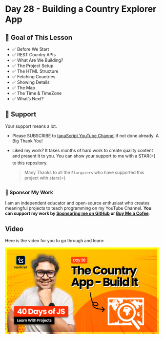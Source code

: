 # Day 28 - Building a Country Explorer App

## **🎯 Goal of This Lesson**

- ✅ Before We Start
- ✅ REST Country APIs
- ✅ What Are We Building?
- ✅ The Project Setup
- ✅ The HTML Structure
- ✅ Fetching Countries
- ✅ Showing Details
- ✅ The Map
- ✅ The Time & TimeZone
- ✅ What’s Next?

## 🫶 Support

Your support means a lot.

- Please SUBSCRIBE to [tapaScript YouTube Channel](https://youtube.com/tapasadhikary) if not done already. A Big Thank You!
- Liked my work? It takes months of hard work to create quality content and present it to you. You can show your support to me with a STAR(⭐) to this repository.

    > Many Thanks to all the `Stargazers` who have supported this project with stars(⭐)

### 🤝 Sponsor My Work

I am an independent educator and open-source enthusiast who creates meaningful projects to teach programming on my YouTube Channel. **You can support my work by [Sponsoring me on GitHub](https://github.com/sponsors/atapas) or [Buy Me a Cofee](https://buymeacoffee.com/tapasadhikary)**.

## Video

Here is the video for you to go through and learn:

[![day-28](./banner.png)](https://www.youtube.com/watch?v=jXS0VURNqxA "Video")
